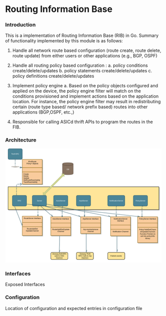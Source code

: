 # Routing Information Base

### Introduction
This is a implementation of Routing Information Base (RIB) in Go.
Summary of functionality implemented by this module is as follows:

1. Handle all network route based configuration (route create, route delete, route update) from either users or other applications (e.g., BGP, OSPF)

2. Handle all routing policy based configuration :
   a. policy conditions create/delete/updates
   b. policy statements create/delete/updates
   c. policy definitions create/delete/updates

3. Implement policy engine
   a. Based on the policy objects configured and applied on the device, the policy engine filter will match on the conditions provisioned and implement actions based on the application location.
For instance, the policy engine filter may result in redistributing certain (route type based/ network prefix based) routes into other applications (BGP,OSPF, etc.,)
4. Responsible for calling ASICd thrift APIs to program the routes in the FIB.

### Architecture
![RIB Architecture](docs/RIB_Daemon_Architecture.png "RIB Architecture")

### Interfaces
Exposed Interfaces

### Configuration
Location of configuration and expected entries in configuration file
